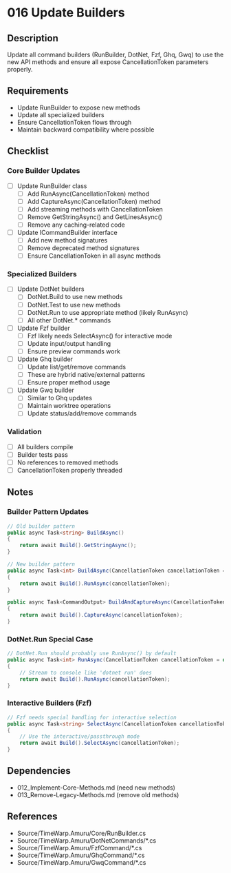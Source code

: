 # 016 Update Builders

## Description

Update all command builders (RunBuilder, DotNet, Fzf, Ghq, Gwq) to use the new API methods and ensure all expose CancellationToken parameters properly.

## Requirements

- Update RunBuilder to expose new methods
- Update all specialized builders
- Ensure CancellationToken flows through
- Maintain backward compatibility where possible

## Checklist

### Core Builder Updates
- [ ] Update RunBuilder class
  - [ ] Add RunAsync(CancellationToken) method
  - [ ] Add CaptureAsync(CancellationToken) method
  - [ ] Add streaming methods with CancellationToken
  - [ ] Remove GetStringAsync() and GetLinesAsync()
  - [ ] Remove any caching-related code
  
- [ ] Update ICommandBuilder interface
  - [ ] Add new method signatures
  - [ ] Remove deprecated method signatures
  - [ ] Ensure CancellationToken in all async methods

### Specialized Builders
- [ ] Update DotNet builders
  - [ ] DotNet.Build to use new methods
  - [ ] DotNet.Test to use new methods
  - [ ] DotNet.Run to use appropriate method (likely RunAsync)
  - [ ] All other DotNet.* commands
  
- [ ] Update Fzf builder
  - [ ] Fzf likely needs SelectAsync() for interactive mode
  - [ ] Update input/output handling
  - [ ] Ensure preview commands work
  
- [ ] Update Ghq builder
  - [ ] Update list/get/remove commands
  - [ ] These are hybrid native/external patterns
  - [ ] Ensure proper method usage
  
- [ ] Update Gwq builder
  - [ ] Similar to Ghq updates
  - [ ] Maintain worktree operations
  - [ ] Update status/add/remove commands

### Validation
- [ ] All builders compile
- [ ] Builder tests pass
- [ ] No references to removed methods
- [ ] CancellationToken properly threaded

## Notes

### Builder Pattern Updates
```csharp
// Old builder pattern
public async Task<string> BuildAsync()
{
    return await Build().GetStringAsync();
}

// New builder pattern  
public async Task<int> BuildAsync(CancellationToken cancellationToken = default)
{
    return await Build().RunAsync(cancellationToken);
}

public async Task<CommandOutput> BuildAndCaptureAsync(CancellationToken cancellationToken = default)
{
    return await Build().CaptureAsync(cancellationToken);
}
```

### DotNet.Run Special Case
```csharp
// DotNet.Run should probably use RunAsync() by default
public async Task<int> RunAsync(CancellationToken cancellationToken = default)
{
    // Stream to console like 'dotnet run' does
    return await Build().RunAsync(cancellationToken);
}
```

### Interactive Builders (Fzf)
```csharp
// Fzf needs special handling for interactive selection
public async Task<string> SelectAsync(CancellationToken cancellationToken = default)
{
    // Use the interactive/passthrough mode
    return await Build().SelectAsync(cancellationToken);
}
```

## Dependencies

- 012_Implement-Core-Methods.md (need new methods)
- 013_Remove-Legacy-Methods.md (remove old methods)

## References

- Source/TimeWarp.Amuru/Core/RunBuilder.cs
- Source/TimeWarp.Amuru/DotNetCommands/*.cs
- Source/TimeWarp.Amuru/FzfCommand/*.cs
- Source/TimeWarp.Amuru/GhqCommand/*.cs
- Source/TimeWarp.Amuru/GwqCommand/*.cs